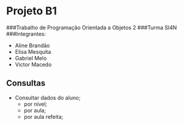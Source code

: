 # Projeto B1

###Trabalho de Programação Orientada a Objetos 2
###Turma SI4N
###Integrantes:
* Aline Brandão
* Elisa Mesquita
* Gabriel Melo
* Victor Macedo



## Consultas
* Consultar dados do aluno;
  * por nível;
  * por aula;
  * por aula refeita;
